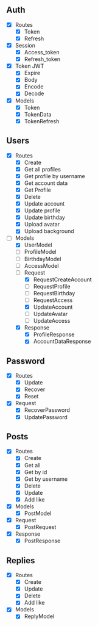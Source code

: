 ## Auth

- [x] Routes
  - [x] Token
  - [x] Refresh
- [x] Session
  - [x] Access_token
  - [x] Refresh_token
- [x] Token JWT
  - [x] Expire
  - [x] Body
  - [x] Encode
  - [x] Decode
- [x] Models
  - [x] Token
  - [x] TokenData
  - [x] TokenRefresh

## Users

- [x] Routes 
  - [x] Create
  - [x] Get all profiles
  - [x] Get profile by username
  - [x] Get account data
  - [x] Get Profile
  - [x] Delete
  - [x] Update account
  - [x] Update profile
  - [x] Update birthday
  - [x] Upload avatar
  - [x] Upload background
- [ ] Models
  - [x] UserModel
  - [ ] ProfileModel
  - [ ] BirthdayModel
  - [ ] AccessModel
  - [ ] Request
    - [x] RequestCreateAccount
    - [ ] RequestProfile
    - [ ] RequestBirthday
    - [ ] RequestAccess
    - [x] UpdateAccount
    - [ ] UpdateAvatar
    - [ ] UpdateAccess
  - [x] Response
    - [x] ProfileResponse
    - [x] AccountDataResponse

## Password

- [x] Routes
  - [x] Update
  - [x] Recover
  - [x] Reset
- [x] Request
  - [x] RecoverPassword
  - [x] UpdatePassword

## Posts

- [x] Routes
  - [x] Create
  - [x] Get all
  - [x] Get by id
  - [x] Get by username
  - [x] Delete
  - [x] Update
  - [x] Add like
- [x] Models
  - [x] PostModel
- [x] Request
  - [x] PostRequest
- [x] Response
  - [x] PostResponse

## Replies

- [x] Routes
  - [x] Create
  - [x] Update
  - [x] Delete
  - [x] Add like
- [x] Models
  - [x] ReplyModel

